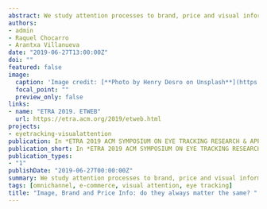 ```yaml
---
abstract: We study attention processes to brand, price and visual information about products in online retailing websites, simultaneously considering the effects of consumers’ goals, purchase category and consumers’ statements. We use an intra-subject experimental design, simulated web stores and a combination of observational eye-tracking data and declarative measures.
authors:
- admin
- Raquel Chocarro
- Arantxa Villanueva
date: "2019-06-27T13:00:00Z"
doi: ""
featured: false
image:
  caption: 'Image credit: [**Photo by Henry Desro on Unsplash**](https://unsplash.com/photos/V5asA4gCgJA)'
  focal_point: ""
  preview_only: false
links:
- name: "ETRA 2019. ETWEB"
  url: https://etra.acm.org/2019/etweb.html
projects:
- eyetracking-visualattention
publication: In *ETRA 2019 ACM SYMPOSIUM ON EYE TRACKING RESEARCH & APPLICATIONS. ETWEB*
publication_short: In *ETRA 2019 ACM SYMPOSIUM ON EYE TRACKING RESEARCH & APPLICATIONS. ETWEB*
publication_types:
- "1"
publishDate: "2019-06-27T00:00:00Z"
summary: We study attention processes to brand, price and visual information about products in online retailing websites, simultaneously considering the effects of consumers’ goals, purchase category and consumers’ statements. We use an intra-subject experimental design, simulated web stores and a combination of observational eye-tracking data and declarative measures.
tags: [omnichannel, e-commerce, visual attention, eye tracking]
title: "Image, Brand and Price Info: do they always matter the same? "
---
```





